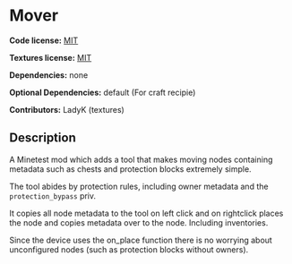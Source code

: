 # Mover

<!-- For forums: -->
<!-- [**Download**](https://github.com/ChimneySwift/mover/archive/master.zip)
[**GitHub**](https://github.com/ChimneySwift/mover) -->

**Code license:** [MIT](https://opensource.org/licenses/MIT)

**Textures license:** [MIT](https://opensource.org/licenses/MIT)

**Dependencies:** none

**Optional Dependencies:** default (For craft recipie)

**Contributors:** LadyK (textures)

## Description

A Minetest mod which adds a tool that makes moving nodes containing metadata such as chests and protection blocks extremely simple.

The tool abides by protection rules, including owner metadata and the `protection_bypass` priv.

It copies all node metadata to the tool on left click and on rightclick places the node and copies metadata over to the node. Including inventories.

Since the device uses the on_place function there is no worrying about unconfigured nodes (such as protection blocks without owners).
